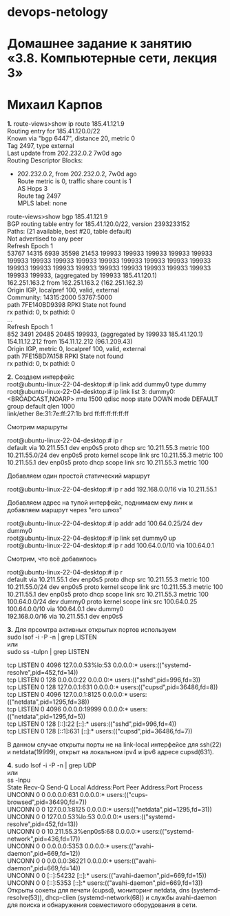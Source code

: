 # devops-netology

# Домашнее задание к занятию «3.8. Компьютерные сети, лекция 3»
# Михаил Карпов

**1.** route-views>show ip route 185.41.121.9   
Routing entry for 185.41.120.0/22  
  Known via "bgp 6447", distance 20, metric 0  
  Tag 2497, type external  
  Last update from 202.232.0.2 7w0d ago  
  Routing Descriptor Blocks:  
  * 202.232.0.2, from 202.232.0.2, 7w0d ago  
      Route metric is 0, traffic share count is 1  
      AS Hops 3  
      Route tag 2497  
      MPLS label: none  
  
route-views>show bgp 185.41.121.9   
BGP routing table entry for 185.41.120.0/22, version 2393233152  
Paths: (21 available, best #20, table default)  
  Not advertised to any peer  
  Refresh Epoch 1  
  53767 14315 6939 35598 21453 199933 199933 199933 199933 199933 199933 199933 199933 199933 199933 199933 199933 199933 199933 199933 199933 199933 199933 199933 199933 199933 199933 199933 199933 199933, (aggregated by 199933 185.41.120.1)  
    162.251.163.2 from 162.251.163.2 (162.251.162.3)  
      Origin IGP, localpref 100, valid, external  
      Community: 14315:2000 53767:5000  
      path 7FE140BD9398 RPKI State not found  
      rx pathid: 0, tx pathid: 0  
...  
 Refresh Epoch 1  
  852 3491 20485 20485 199933, (aggregated by 199933 185.41.120.1)  
    154.11.12.212 from 154.11.12.212 (96.1.209.43)  
      Origin IGP, metric 0, localpref 100, valid, external  
      path 7FE15BD7A158 RPKI State not found  
      rx pathid: 0, tx pathid: 0  

**2.** Создаем интерфейс  
root@ubuntu-linux-22-04-desktop:# ip link add dummy0 type dummy  
root@ubuntu-linux-22-04-desktop:# ip link list
3: dummy0: <BROADCAST,NOARP> mtu 1500 qdisc noop state DOWN mode DEFAULT group default qlen 1000  
    link/ether 8e:31:7e:ff:27:1b brd ff:ff:ff:ff:ff:ff  

Смотрим маршруты

root@ubuntu-linux-22-04-desktop:# ip r  
default via 10.211.55.1 dev enp0s5 proto dhcp src 10.211.55.3 metric 100   
10.211.55.0/24 dev enp0s5 proto kernel scope link src 10.211.55.3 metric 100   
10.211.55.1 dev enp0s5 proto dhcp scope link src 10.211.55.3 metric 100

Добавляем один простой статический маршрут  

root@ubuntu-linux-22-04-desktop:# ip r add 192.168.0.0/16 via 10.211.55.1

Добавляем адрес на тупой интерфейс, поднимаем ему линк и добавляем маршрут через "его шлюз"

root@ubuntu-linux-22-04-desktop:# ip addr add 100.64.0.25/24 dev dummy0  
root@ubuntu-linux-22-04-desktop:# ip link set dummy0 up  
root@ubuntu-linux-22-04-desktop:# ip r add 100.64.0.0/10 via 100.64.0.1

Смотрим, что всё добавилось

root@ubuntu-linux-22-04-desktop:# ip r  
default via 10.211.55.1 dev enp0s5 proto dhcp src 10.211.55.3 metric 100   
10.211.55.0/24 dev enp0s5 proto kernel scope link src 10.211.55.3 metric 100   
10.211.55.1 dev enp0s5 proto dhcp scope link src 10.211.55.3 metric 100  
100.64.0.0/24 dev dummy0 proto kernel scope link src 100.64.0.25   
100.64.0.0/10 via 100.64.0.1 dev dummy0   
192.168.0.0/16 via 10.211.55.1 dev enp0s5    

**3.** Для прсомтра активных открытых портов используем  
sudo lsof -i -P -n | grep LISTEN  
или  
sudo ss -tulpn | grep LISTEN  
  
tcp   LISTEN 0      4096        127.0.0.53%lo:53         0.0.0.0:*    users:(("systemd-resolve",pid=452,fd=14))  
tcp   LISTEN 0      128               0.0.0.0:22         0.0.0.0:*    users:(("sshd",pid=996,fd=3))              
tcp   LISTEN 0      128             127.0.0.1:631        0.0.0.0:*    users:(("cupsd",pid=36486,fd=8))           
tcp   LISTEN 0      4096            127.0.0.1:8125       0.0.0.0:*    users:(("netdata",pid=1295,fd=38))         
tcp   LISTEN 0      4096              0.0.0.0:19999      0.0.0.0:*    users:(("netdata",pid=1295,fd=5))          
tcp   LISTEN 0      128                  [::]:22            [::]:*    users:(("sshd",pid=996,fd=4))              
tcp   LISTEN 0      128                 [::1]:631           [::]:*    users:(("cupsd",pid=36486,fd=7))   

В данном случае открыты порты не на link-local интерфейсе для ssh(22) и netdata(19999), открыт на локальном ipv4 и ipv6 адресе cupsd(631).  

**4.** sudo lsof -i -P -n | grep UDP  
или  
ss -lnpu  
State  Recv-Q  Send-Q        Local Address:Port    Peer Address:Port Process                                      
UNCONN 0       0                   0.0.0.0:631          0.0.0.0:*     users:(("cups-browsed",pid=36490,fd=7))     
UNCONN 0       0                 127.0.0.1:8125         0.0.0.0:*     users:(("netdata",pid=1295,fd=31))          
UNCONN 0       0             127.0.0.53%lo:53           0.0.0.0:*     users:(("systemd-resolve",pid=452,fd=13))   
UNCONN 0       0        10.211.55.3%enp0s5:68           0.0.0.0:*     users:(("systemd-network",pid=436,fd=17))   
UNCONN 0       0                   0.0.0.0:5353         0.0.0.0:*     users:(("avahi-daemon",pid=669,fd=12))      
UNCONN 0       0                   0.0.0.0:36221        0.0.0.0:*     users:(("avahi-daemon",pid=669,fd=14))      
UNCONN 0       0                      [::]:54232           [::]:*     users:(("avahi-daemon",pid=669,fd=15))      
UNCONN 0       0                      [::]:5353            [::]:*     users:(("avahi-daemon",pid=669,fd=13))  
Открыты сокеты для печати (cupsd), мониторинг netdata, dns (systemd-resolve(53)), dhcp-clien (systemd-network(68)) и службы avahi-daemon для поиска и обнаружения совместимого оборудования в сети.